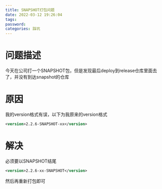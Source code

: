 ```yaml
---
title: SNAPSHOT打包问题
date: 2022-03-12 19:26:04
tags:
password:
categories: 踩坑
---
```


# 问题描述
今天在公司打一个SNAPSHOT包，但是发现最后deploy到release仓库里面去了，并没有到达snapshot的仓库

# 原因
我的version格式有误，以下为我原来的version格式
```xml
<version>2.2.6-SNAPSHOT-xx</version>
```

# 解决
必须要以SNAPSHOT结尾
```xml
<version>2.2.6-xx-SNAPSHOT</version>
```
然后再重新打包即可